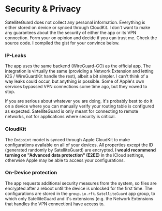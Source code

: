 #  Security & Privacy

SatelliteGuard does not collect any personal information. Everything is either stored on device or synced through CloudKit. I don't want to make any guarantees about the the security of either the app or its VPN connection. Form your on opinion and decide if you can trust me. Check the source code. I compiled the gist for your convince below.

### IP-Leaks

The app uses the same backend (WireGuard-GO) as the official app. The integration is virtually the same (providing a Network Extension and letting iOS / WireGuardKit handle the rest), albeit a bit simpler. I can't think of a way leaks could occur, but anything is possible. Some of Apple's own services bypassed VPN connections some time ago, but they vowed to stop.

If you are serious about whatever you are doing, it's probably best to do it on a device where you can manually verify your routing table is configured as expected. SatelliteGuard is only meant for connecting to remote networks, not for applications where security is critical.

### CloudKit

The `Endpoint` model is synced through Apple CloudKit to make configurations available on all of your devices. All properties except the ID (generated randomly by SatelliteGuard) are encrypted. **I would recommend turning on "Advanced data protection" (E2EE)** in the iCloud settings, otherwise Apple may be able to access your configurations.

### On-Device protection

The app requests additional security measures from the system, so files are encrypted after a reboot until the device is unlocked for the first time. The configurations are stored in the `group.io.rfk.SatelliteGuard` app group, to which only SatelliteGuard and it's extensions (e.g. the Network Extensions that handles the VPN connection) have access to.

